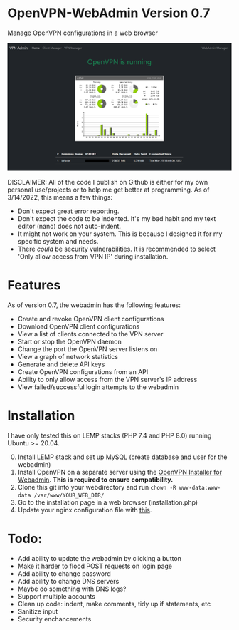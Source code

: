 # OpenVPN-WebAdmin Version 0.7
Manage OpenVPN configurations in a web browser


![example](https://github.com/bhopkins0/OpenVPN-WebAdmin/raw/main/vpnadmin0.7.png)

DISCLAIMER:
All of the code I publish on Github is either for my own personal use/projects or to help me get better at programming. As of 3/14/2022, this means a few things:

* Don't expect great error reporting.
* Don't expect the code to be indented. It's my bad habit and my text editor (nano) does not auto-indent.
* It might not work on your system. This is because I designed it for my specific system and needs.
* There *could* be security vulnerabilities. It is recommended to select 'Only allow access from VPN IP' during installation.


# Features

As of version 0.7, the webadmin has the following features:

* Create and revoke OpenVPN client configurations
* Download OpenVPN client configurations
* View a list of clients connected to the VPN server
* Start or stop the OpenVPN daemon
* Change the port the OpenVPN server listens on
* View a graph of network statistics
* Generate and delete API keys
* Create OpenVPN configurations from an API 
* Ability to only allow access from the VPN server's IP address
* View failed/successful login attempts to the webadmin


# Installation

I have only tested this on LEMP stacks (PHP 7.4 and PHP 8.0) running Ubuntu >= 20.04. 


0. Install LEMP stack  and set up MySQL (create database and user for the webadmin)
1. Install OpenVPN on a separate server using the [OpenVPN Installer for Webadmin](https://github.com/bhopkins0/OpenVPN-Installer-For-Webadmin). **This is required to ensure compatibility.**
2. Clone this git into your webdirectory and run `chown -R www-data:www-data /var/www/YOUR_WEB_DIR/`
3. Go to the installation page in a web browser (installation.php)
4. Update your nginx configuration file with [this](https://github.com/bhopkins0/OpenVPN-WebAdmin/wiki/Example-nginx-configuration-for-OpenVPN-Webadmin).


# Todo: 

* Add ability to update the webadmin by clicking a button
* Make it harder to flood POST requests on login page
* Add ability to change password
* Add ability to change DNS servers
* Maybe do something with DNS logs?
* Support multiple accounts
* Clean up code: indent, make comments, tidy up if statements, etc
* Sanitize input
* Security enchancements
